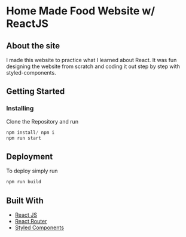 # Home Made Food Website w/ ReactJS



## About the site

 I made this website to practice what I learned about React. It was fun designing the website from scratch and coding it out step by step with styled-components. 


## Getting Started

### Installing

Clone the Repository and run

```js
npm install/ npm i
npm run start
```

## Deployment

To deploy simply run

```js
npm run build
```

## Built With

- [React JS](https://reactjs.org/)
- [React Router](https://github.com/ReactTraining/react-router)
- [Styled Components](https://www.styled-components.com)


